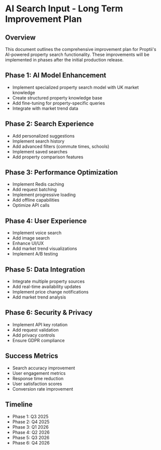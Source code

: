 # AI Search Input - Long Term Improvement Plan

## Overview

This document outlines the comprehensive improvement plan for Proptii's AI-powered property search functionality. These improvements will be implemented in phases after the initial production release.

## Phase 1: AI Model Enhancement

- Implement specialized property search model with UK market knowledge
- Create structured property knowledge base
- Add fine-tuning for property-specific queries
- Integrate with market trend data

## Phase 2: Search Experience

- Add personalized suggestions
- Implement search history
- Add advanced filters (commute times, schools)
- Implement saved searches
- Add property comparison features

## Phase 3: Performance Optimization

- Implement Redis caching
- Add request batching
- Implement progressive loading
- Add offline capabilities
- Optimize API calls

## Phase 4: User Experience

- Implement voice search
- Add image search
- Enhance UI/UX
- Add market trend visualizations
- Implement A/B testing

## Phase 5: Data Integration

- Integrate multiple property sources
- Add real-time availability updates
- Implement price change notifications
- Add market trend analysis

## Phase 6: Security & Privacy

- Implement API key rotation
- Add request validation
- Add privacy controls
- Ensure GDPR compliance

## Success Metrics

- Search accuracy improvement
- User engagement metrics
- Response time reduction
- User satisfaction scores
- Conversion rate improvement

## Timeline

- Phase 1: Q3 2025
- Phase 2: Q4 2025
- Phase 3: Q1 2026
- Phase 4: Q2 2026
- Phase 5: Q3 2026
- Phase 6: Q4 2026
